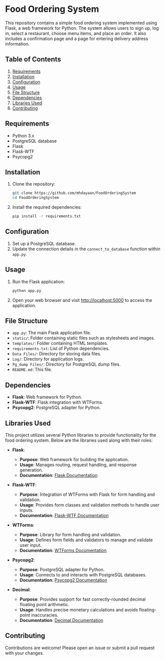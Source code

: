 # Food Ordering System

This repository contains a simple food ordering system implemented using Flask, a web framework for Python. The system allows users to sign up, log in, select a restaurant, choose menu items, and place an order. It also includes a confirmation page and a page for entering delivery address information.

## Table of Contents

1. [Requirements](#requirements)
2. [Installation](#installation)
3. [Configuration](#configuration)
4. [Usage](#usage)
5. [File Structure](#file-structure)
6. [Dependencies](#dependencies)
7. [Libraries Used](#libraries-used)
8. [Contributing](#contributing)

## Requirements

- Python 3.x
- PostgreSQL database
- Flask
- Flask-WTF
- Psycopg2

## Installation

1. Clone the repository:
   ```bash
   git clone https://github.com/mhdayaan/FoodOrderingSystem
   cd FoodOrderingSystem
   ```

2. Install the required dependencies:
   ```bash
   pip install -r requirements.txt
   ```

## Configuration

1. Set up a PostgreSQL database.
2. Update the connection details in the `connect_to_database` function within `app.py`.

## Usage

1. Run the Flask application:
   ```bash
   python app.py
   ```

2. Open your web browser and visit [http://localhost:5000](http://localhost:5000) to access the application.

## File Structure

- `app.py`: The main Flask application file.
- `static/`: Folder containing static files such as stylesheets and images.
- `templates/`: Folder containing HTML templates.
- `requirements.txt`: List of Python dependencies.
- `Data Files/`: Directory for storing data files.
- `Log/`: Directory for application logs.
- `Pg_dump Files/`: Directory for PostgreSQL dump files.
- `README.md`: This file.

## Dependencies

- **Flask**: Web framework for Python.
- **Flask-WTF**: Flask integration with WTForms.
- **Psycopg2**: PostgreSQL adapter for Python.

## Libraries Used

This project utilizes several Python libraries to provide functionality for the food ordering system. Below are the libraries used along with their roles:

- **Flask**: 
  - **Purpose**: Web framework for building the application.
  - **Usage**: Manages routing, request handling, and response generation.
  - **Documentation**: [Flask Documentation](https://flask.palletsprojects.com/)

- **Flask-WTF**:
  - **Purpose**: Integration of WTForms with Flask for form handling and validation.
  - **Usage**: Provides form classes and validation methods to handle user inputs.
  - **Documentation**: [Flask-WTF Documentation](https://flask-wtf.readthedocs.io/)

- **WTForms**:
  - **Purpose**: Library for form handling and validation.
  - **Usage**: Defines form fields and validators to manage and validate user input.
  - **Documentation**: [WTForms Documentation](https://wtforms.readthedocs.io/)

- **Psycopg2**:
  - **Purpose**: PostgreSQL adapter for Python.
  - **Usage**: Connects to and interacts with PostgreSQL databases.
  - **Documentation**: [Psycopg2 Documentation](https://www.psycopg.org/docs/)

- **Decimal**:
  - **Purpose**: Provides support for fast correctly-rounded decimal floating point arithmetic.
  - **Usage**: Handles precise monetary calculations and avoids floating-point inaccuracies.
  - **Documentation**: [Decimal Documentation](https://docs.python.org/3/library/decimal.html)

## Contributing

Contributions are welcome! Please open an issue or submit a pull request with your changes.
